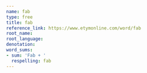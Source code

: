 ```yaml
---
name: fab
type: free
title: fab
reference_link: https://www.etymonline.com/word/fab
root_name: 
root_language: 
denotation: 
word_sums:
- sum: 'Fab + '
  respelling: fab
---
```

